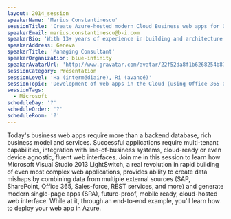 ```yaml
---
layout: 2014_session
speakerName: 'Marius Constantinescu'
sessionTitle: 'Create Azure-hosted modern Cloud Business web apps for Office 365'
speakerEmail: marius.constantinescu@b-i.com
speakerBio: 'With 13+ years of experience in building and architecture of web solutions, Marius is also MVP SharePoint, taking up the role of Managing Consultant with blue-infinity. As consultant he focuses particularly on SharePoint and/or Office 365 based solutions, around enterprise search, content management and collaboration, business process automation, frequently involved in information architecture and governance planning or ERP/CRM integration solutions. As Senior Architect, his main areas of expertise include Microsoft SharePoint, Office 365 and enterprise web solutions. He is a Microsoft Certified Trainer (MCT) for more than 5 years, holding a number of professional certifications (MCSE, MCITP, MCSD, and more...) for the business applications listed above.'
speakerAddress: Geneva
speakerTitle: 'Managing Consultant'
speakerOrganization: blue-infinity
speakerAvatarUrl: 'http://www.gravatar.com/avatar/22f52da8f1b6268254b871ab8f3e5348?size=200&default=mm'
sessionCategory: Présentation
sessionLevel: 'Ha (intermédiaire), Ri (avancé)'
sessionTopic: 'Development of Web apps in the Cloud (using Office 365 and Azure)'
sessionTags:
  - Microsoft
scheduleDay: '?'
scheduleOrder: '?'
scheduleRoom: '?'
---
```


Today's business web apps require more than a backend database, rich business model and services. Successful applications require multi-tenant capabilities, integration with line-of-business systems, cloud-ready or even device agnostic, fluent web interfaces. Join me in this session to learn how Microsoft Visual Studio 2013 LightSwitch, a real revolution in rapid building of even most complex web applications, provides ability to create data mishaps by combining data from multiple external sources (SAP, SharePoint, Office 365, Sales-force, REST services, and more) and generate modern single-page apps (SPA), future-proof, mobile ready, cloud-hosted web interface. While at it, through an end-to-end example, you'll learn how to deploy your web app in Azure.
